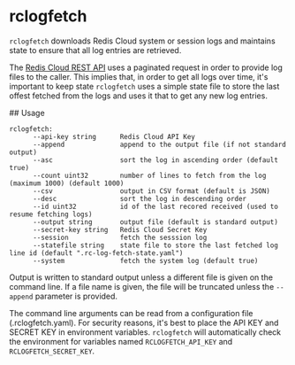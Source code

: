 # rclogfetch

`rclogfetch` downloads Redis Cloud system or session logs and maintains state to ensure that all log entries are retrieved.

The [Redis Cloud REST API](https://redis.io/docs/latest/operate/rc/api/)  uses a paginated request in order to provide log files to the caller. This implies that, in order to get all logs over time, it's important to keep state `rclogfetch` uses a simple state file to store the last offest fetched from the logs and uses it that to get any new log entries. 


## Usage

```
rclogfetch:
      --api-key string      Redis Cloud API Key
      --append              append to the output file (if not standard output)
      --asc                 sort the log in ascending order (default true)
      --count uint32        number of lines to fetch from the log (maximum 1000) (default 1000)
      --csv                 output in CSV format (default is JSON)
      --desc                sort the log in descending order
      --id uint32           id of the last recored received (used to resume fetching logs)
      --output string       output file (default is standard output)
      --secret-key string   Redis Cloud Secret Key
      --session             fetch the sesssion log
      --statefile string    state file to store the last fetched log line id (default ".rc-log-fetch-state.yaml")
      --system              fetch the system log (default true)
```


Output is written to standard output unless a different file is given on the command line. If a file name is given, the file will be truncated unless the `--append` parameter is provided. 

The command line arguments can be read from a configuration file (.rclogfetch.yaml). For security reasons, it's best to place the API KEY and SECRET KEY in environment variables. `rclogfetch` will automatically check the environment for variables named `RCLOGFETCH_API_KEY` and `RCLOGFETCH_SECRET_KEY`.

